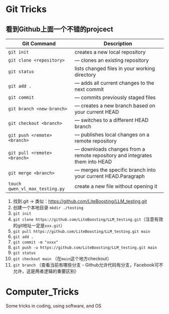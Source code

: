 # Git Tricks
## 看到Github上面一个不错的projcect
| Git Command      | Description |
| ----------- | ----------- |
| `git init`      | creates a new local repository |
| `git clone <repository>`| — clones an existing repository |
| `git status`| lists changed files in your working directory |
|`git add .` | — adds all current changes to the next commit |
|`git commit` | — commits previously staged files |
|`git branch <new-branch>` | — creates a new branch based on your current HEAD |
|`git checkout <branch>` | — switches to a different HEAD branch |
|`git push <remote> <branch>` | — publishes local changes on a remote repository |
|`git pull <remote> <branch>` | — downloads changes from a remote repository and integrates them into HEAD |
|`git merge <branch>` | — merges the specific branch into your current HEAD.Paragraph |
| `touch qwen_vl_max_testing.py` | create a new file without opening it |


1. 找到.git -> 类似：https://github.com/LiteBoosting/LLM_testing.git
2. 创建一个本地目录 `mkdir ./testing`
3. `git init`
4. `git clone https://github.com/LiteBoosting/LLM_testing.git`（注意有效的git地址一定是`xxx.git`）
5. `git pull https://github.com/LiteBoosting/LLM_testing.git main`
6. `git add .`
7. `git commit -m "xxxx"`
8. `git push -u https://github.com/LiteBoosting/LLM_testing.git main`
9. `git status`
10. `git checkout main` （在`main`这个地方checkout）
11. `git branch` （查看当前有哪些分支 - Github允许代码有分支，Facebook可不允许，这是两者逻辑的重要区别）


# Computer_Tricks
Some tricks in coding, using software, and OS

